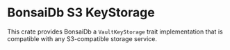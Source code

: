 # BonsaiDb S3 KeyStorage

This crate provides BonsaiDb a `VaultKeyStorage` trait implementation that is
compatible with any S3-compatible storage service.
